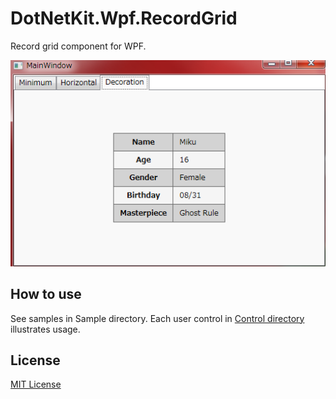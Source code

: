 # DotNetKit.Wpf.RecordGrid
Record grid component for WPF.

![A screen short for a sample.](docs/image/decoration_sample_screen_shot.png)

## How to use
See samples in Sample directory. Each user control in [Control directory](DotNetKit.Wpf.RecordGrid.Sample/Control) illustrates usage.

## License
[MIT License](LICENSE.md)
